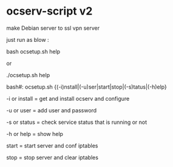 # ocserv-script v2

make Debian server to ssl vpn server

just run as blow :


bash ocsetup.sh help

or


./ocsetup.sh help


bash#: ocsetup.sh {(-i)nstall|(-u)ser|start|stop|(-s)tatus|(-h)elp}


-i or install = get and install ocserv and configure

-u or user = add user and password

-s or status = check service status that is running or not

-h or help = show help

start = start server and conf iptables

stop = stop server and clear iptables

